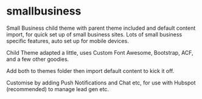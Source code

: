 # smallbusiness
Small Business child theme with parent theme included and default content import, for quick set up of small business sites. Lots of small business specific features, auto set up for mobile devices.

Child Theme adapted a little, uses Custom Font Awesome, Bootstrap, ACF, and a few other goodies.

Add both to themes folder then import default content to kick it off.

Customise by adding Push Notifications and Chat etc, for use with Hubspot (recommended) to manage lead gen etc.
